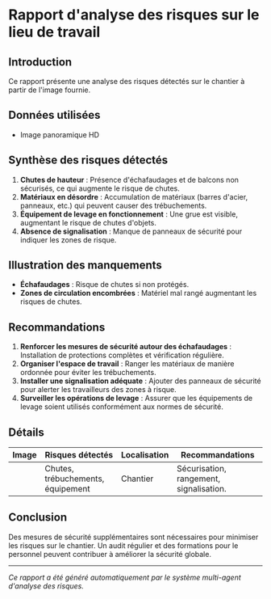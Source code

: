 # Rapport d'analyse des risques sur le lieu de travail

## Introduction
Ce rapport présente une analyse des risques détectés sur le chantier à partir de l'image fournie.

## Données utilisées
- Image panoramique HD

## Synthèse des risques détectés
1. **Chutes de hauteur** : Présence d'échafaudages et de balcons non sécurisés, ce qui augmente le risque de chutes.
2. **Matériaux en désordre** : Accumulation de matériaux (barres d'acier, panneaux, etc.) qui peuvent causer des trébuchements.
3. **Équipement de levage en fonctionnement** : Une grue est visible, augmentant le risque de chutes d'objets.
4. **Absence de signalisation** : Manque de panneaux de sécurité pour indiquer les zones de risque.

## Illustration des manquements
- **Échafaudages** : Risque de chutes si non protégés.
- **Zones de circulation encombrées** : Matériel mal rangé augmentant les risques de chutes.

## Recommandations
1. **Renforcer les mesures de sécurité autour des échafaudages** : Installation de protections complètes et vérification régulière.
2. **Organiser l'espace de travail** : Ranger les matériaux de manière ordonnée pour éviter les trébuchements.
3. **Installer une signalisation adéquate** : Ajouter des panneaux de sécurité pour alerter les travailleurs des zones à risque.
4. **Surveiller les opérations de levage** : Assurer que les équipements de levage soient utilisés conformément aux normes de sécurité.

## Détails
| Image | Risques détectés                  | Localisation | Recommandations                          |
|-------|-----------------------------------|--------------|------------------------------------------|
|       | Chutes, trébuchements, équipement | Chantier     | Sécurisation, rangement, signalisation. |

## Conclusion
Des mesures de sécurité supplémentaires sont nécessaires pour minimiser les risques sur le chantier. Un audit régulier et des formations pour le personnel peuvent contribuer à améliorer la sécurité globale.

---
*Ce rapport a été généré automatiquement par le système multi-agent d'analyse des risques.*